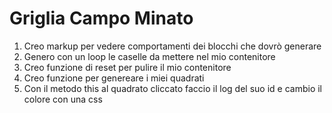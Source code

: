 # Griglia Campo Minato

1. Creo markup per vedere comportamenti dei blocchi che dovrò generare
2. Genero con un loop le caselle da mettere nel mio contenitore
3. Creo funzione di reset per pulire il mio contenitore
4. Creo funzione per genereare i miei quadrati 
5. Con il metodo this al quadrato cliccato faccio il log del suo id e cambio il colore con una css